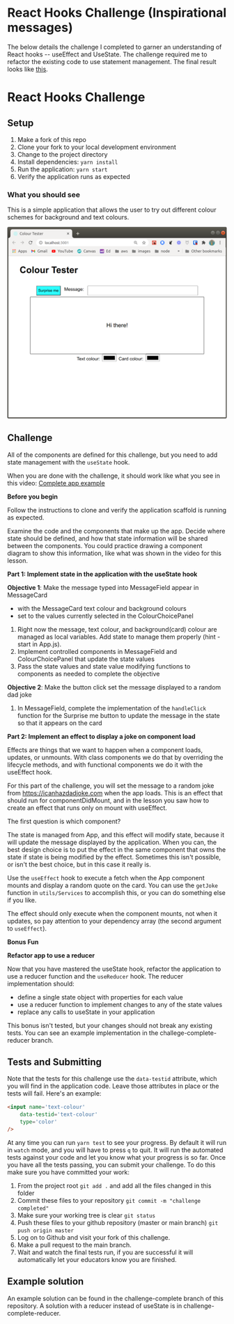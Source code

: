# React Hooks Challenge (Inspirational messages)
The below details the challenge I completed to garner an understanding of React hooks -- useEffect and UseState.
The challenge required me to refactor the existing code to use statement management. The final result looks like [this](https://youtu.be/i_M3xKgcskE).

</hr>

# React Hooks Challenge

## Setup

1. Make a fork of this repo
2. Clone your fork to your local development environment
3. Change to the project directory
4. Install dependencies: `yarn install`
5. Run the application: `yarn start`
6. Verify the application runs as expected

### What you should see
This is a simple application that allows the user to try out different colour schemes for background and text colours.

![application image](app-start-image.png)

## Challenge
All of the components are defined for this challenge, but you need to add state management with the `useState` hook.

When you are done with the challenge, it should work like what you see in this video:
[Complete app example](https://youtu.be/i_M3xKgcskE)

**Before you begin**

Follow the instructions to clone and verify the application scaffold is running as expected. 

Examine the code and the components that make up the app. Decide where state should be defined, and how that state information will be shared between the components. You could practice drawing a component diagram to show this information, like what was shown in the video for this lesson. 

**Part 1: Implement state in the application with the useState hook**

**Objective 1**: Make the message typed into MessageField appear in MessageCard
- with the MessageCard text colour and background colours
- set to the values currently selected in the ColourChoicePanel
	
 1. Right now the message, text colour, and background(card) colour are managed as local variables. Add state to manage them properly (hint - start in App.js).
 2. Implement controlled components in MessageField and ColourChoicePanel
    that update the state values
 3. Pass the state values and state value modifying functions to components as needed to complete the objective

**Objective 2**: Make the button click set the message displayed to a random dad joke

1. In MessageField, complete the implementation of the `handleClick` function for the Surprise me button to update the message in the state so that it appears on the card

**Part 2: Implement an effect to display a joke on component load**

Effects are things that we want to happen when a component loads, updates, or unmounts. With class components we do that by overriding the lifecycle methods, and with functional components we do it with the useEffect hook. 

For this part of the challenge, you will set the message to a random joke from https://icanhazdadjoke.com when the app loads. This is an effect that should run for componentDidMount, and in the lesson you saw how to create an effect that runs only on mount with useEffect. 

The first question is which component?

The state is managed from App, and this effect will modify state, because it will update the message displayed by the application. When you can, the best design choice is to put the effect in the same component that owns the state if state is being modified by the effect. Sometimes this isn't possible, or isn't the best choice, but in this case it really is.

Use the `useEffect` hook to execute a fetch when the App component mounts and display a random quote on the card. You can use the `getJoke` function in `utils/Services` to accomplish this, or you can do something else if you like. 

The effect should only execute when the component mounts, not when it updates, so pay attention to your dependency array (the second argument to `useEffect`).

**Bonus Fun**

**Refactor app to use a reducer**

Now that you have mastered the useState hook, refactor the application to use a reducer function and the `useReducer` hook. The reducer implementation should:
- define a single state object with properties for each value
- use a reducer function to implement changes to any of the state values
- replace any calls to useState in your application

This bonus isn't tested, but your changes should not break any existing tests. You can see an example implementation in the challege-complete-reducer branch.

## Tests and Submitting

Note that the tests for this challenge use the `data-testid` attribute, which you will find in the application code. Leave those attributes in place or the tests will fail. Here's an example:

```html
<input name='text-colour'
	data-testid='text-colour'
	type='color'	
/>
```

At any time you can run `yarn test` to see your progress. By default it will run in `watch` mode, and you will have to press `q` to quit. It will run the automated tests against your code and let you know what your progress is so far. Once you have all the tests passing, you can submit your challenge. To do this make sure you have committed your work:

1. From the project root `git add .` and add all the files changed in this folder
2. Commit these files to your repository `git commit -m "challenge completed"`
3. Make sure your working tree is clear `git status`
4. Push these files to your github repository (master or main branch) `git push origin master`
5. Log on to Github and visit your fork of this challenge.
6. Make a pull request to the main branch.
7. Wait and watch the final tests run, if you are successful it will automatically let your educators know you are finished.

## Example solution

An example solution can be found in the challenge-complete branch of this repository. A solution with a reducer instead of useState is in challenge-complete-reducer.